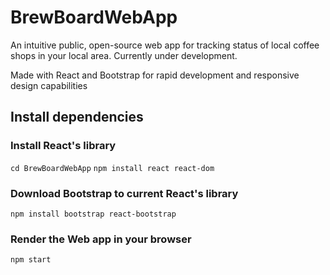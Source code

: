 # BrewBoardWebApp
An intuitive public, open-source web app for tracking status of local coffee shops in your local area.
Currently under development.


Made with React and Bootstrap for rapid development and responsive design capabilities

## Install dependencies
### Install React's library
`cd BrewBoardWebApp`
`npm install react react-dom`
### Download Bootstrap to current React's library
`npm install bootstrap react-bootstrap`
### Render the Web app in your browser
`npm start`
